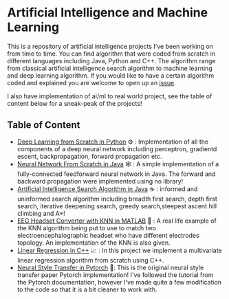# Artificial Intelligence and Machine Learning
This is a repository of artificial intelligence projects I've been working on from time to time. You can find algorithm that were coded from scratch in different languages including Java, Python and C++. The algorithm range from classical artificial intelligence search algorithm to machine learning and deep learning algorithm. If you would like to have a certain algorithm coded and explained you are welcome to open up an [issue](https://github.com/yacineMahdid/artificial-intelligence-from-scratch/issues).

I also have implementation of ai/ml to real world project, see the table of content below for a sneak-peak of the projects!

## Table of Content
- [Deep Learning from Scratch in Python](https://github.com/yacineMahdid/artificial-intelligence-and-machine-learning/tree/master/deep-learning-from-scratch-python) ⚙ : Implementation of all the components of a deep neural network including perceptron, gradientd escent, backpropagation, forward propagation etc.
- [Neural Network From Scratch in Java](https://github.com/yacineMahdid/artificial-intelligence-from-scratch/tree/master/Neural%20Network%20From%20Scratch) 🕸️ : A simple implementation of a fully-connected feedforward neural network in Java. The forward and backward propagation were implemented using no library!
- [Artificial Intelligence Search Algorithm in Java](https://github.com/yacineMahdid/artificial-intelligence-from-scratch/tree/master/AI%20Search%20Algorithm%20in%20Java) ☕ : informed and uninformed search algorithm including breadth first search, depth first search, iterative deepening search, greedy search,steepest ascent hill climbing and A*!
- [EEG Headset Converter with KNN in MATLAB](https://github.com/yacineMahdid/artificial-intelligence-from-scratch/tree/master/EEG%20Headset%20Converter%20with%20KNN) 🧠 : A real life example of the KNN algorithm being put to use to match two electroencephalographic headset who have different electrodes topology. An implementation of the KNN is also given.
- [Linear Regression in C++](https://github.com/yacineMahdid/artificial-intelligence-from-scratch/tree/master/Linear%20Regression%20in%20C%2B%2B) 📈 : In this project we implement a multivariate linear regression algorithm from scratch using C++.
- [Neural Style Transfer in Pytorch](https://github.com/yacineMahdid/artificial-intelligence-and-machine-learning/tree/master/Neural%20Style%20Transfer%20(Original%20Version)) 🎨: This is the original neural style transfer paper Pytorch implementation! I've followed the tutorial from the Pytorch documentation, however I've made quite a few modification to the code so that it is a bit cleaner to work with.
